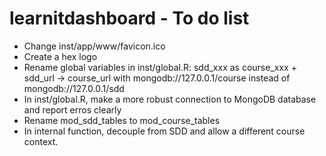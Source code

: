 # learnitdashboard - To do list

-   Change inst/app/www/favicon.ico
-   Create a hex logo
-   Rename global variables in inst/global.R: sdd_xxx as course_xxx + sdd_url -> course_url with mongodb://127.0.0.1/course instead of mongodb://127.0.0.1/sdd
-   In inst/global.R, make a more robust connection to MongoDB database and report erros clearly
-   Rename mod_sdd_tables to mod_course_tables
-   In internal function, decouple from SDD and allow a different course context.
